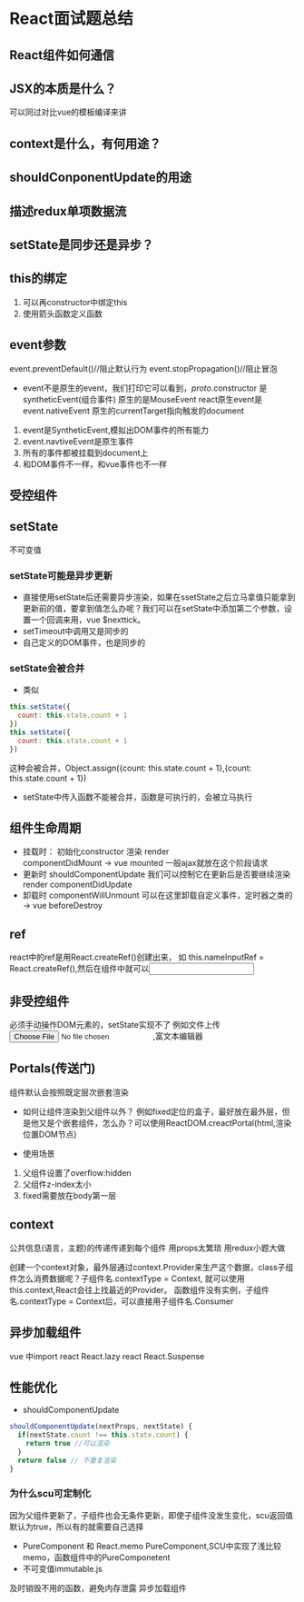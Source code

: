 # React面试题总结
## React组件如何通信
## JSX的本质是什么？
可以同过对比vue的模板编译来讲
## context是什么，有何用途？
## shouldConponentUpdate的用途
## 描述redux单项数据流
## setState是同步还是异步？
## this的绑定
1. 可以再constructor中绑定this
2. 使用箭头函数定义函数
## event参数
event.preventDefault()//阻止默认行为
event.stopPropagation()//阻止冒泡
- event不是原生的event，我们打印它可以看到，_proto_.constructor 是syntheticEvent(组合事件)  原生的是MouseEvent
react原生event是event.nativeEvent
原生的currentTarget指向触发的document

1. event是SyntheticEvent,模拟出DOM事件的所有能力
2. event.navtiveEvent是原生事件
3. 所有的事件都被挂载到document上
4. 和DOM事件不一样，和vue事件也不一样

## 受控组件

## setState

不可变值
### setState可能是异步更新
- 直接使用setState后还需要异步渲染，如果在ssetState之后立马拿值只能拿到更新前的值，要拿到值怎么办呢？我们可以在setState中添加第二个参数，设置一个回调来用，vue $nexttick。
- setTimeout中调用又是同步的
- 自己定义的DOM事件，也是同步的

### setState会被合并
- 类似
```js
this.setState({
  count: this.state.count + 1
})
this.setState({
  count: this.state.count + 1
})
```
这种会被合并，Object.assign({count: this.state.count + 1},{count: this.state.count + 1})
- setState中传入函数不能被合并，函数是可执行的，会被立马执行

## 组件生命周期
- 挂载时：
  初始化constructor
  渲染 render  
  componentDidMount -> vue mounted  一般ajax就放在这个阶段请求
- 更新时
  shouldComponentUpdate 我们可以控制它在更新后是否要继续渲染
  render
  componentDidUpdate
- 卸载时
  componentWillUnmount 可以在这里卸载自定义事件，定时器之类的  -> vue beforeDestroy

## ref

react中的ref是用React.createRef()创建出来，
如 this.nameInputRef = React.createRef(),然后在组件中就可以<input defaultValue={this.state.name} ref={this.nameInputRef}>

## 非受控组件
必须手动操作DOM元素的，setState实现不了
例如文件上传<input type="file">,富文本编辑器

## Portals(传送门)
组件默认会按照既定层次嵌套渲染
- 如何让组件渲染到父组件以外？
例如fixed定位的盒子，最好放在最外层，但是他又是个嵌套组件，怎么办？可以使用ReactDOM.creactPortal(html,渲染位置DOM节点)

- 使用场景
1. 父组件设置了overflow:hidden
2. 父组件z-index太小
3. fixed需要放在body第一层

## context
公共信息(语言，主题)的传递传递到每个组件
用props太繁琐
用redux小题大做

创建一个context对象，最外层通过context.Provider来生产这个数据，class子组件怎么消费数据呢？子组件名.contextType = Context, 就可以使用this.context,React会往上找最近的Provider。
函数组件没有实例，子组件名.contextType = Context后，可以直接用子组件名.Consumer

## 异步加载组件
vue 中import
react React.lazy
react React.Suspense

## 性能优化
- shouldComponentUpdate
```js
shouldComponentUpdate(nextProps, nextState) {
  if(nextState.count !== this.state.count) {
    return true //可以渲染
  }
  return false // 不重复渲染
}
```
### 为什么scu可定制化
因为父组件更新了，子组件也会无条件更新，即使子组件没发生变化，scu返回值默认为true，所以有的就需要自己选择
- PureComponent 和 React.memo
  PureComponent,SCU中实现了浅比较
  memo，函数组件中的PureComponetent
- 不可变值immutable.js


及时销毁不用的函数，避免内存泄露
异步加载组件